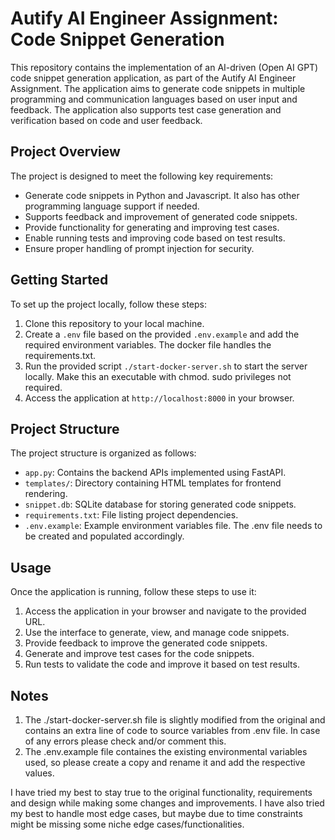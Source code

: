 # Autify AI Engineer Assignment: Code Snippet Generation

This repository contains the implementation of an AI-driven (Open AI GPT) code snippet generation application, as part of the Autify AI Engineer Assignment. The application aims to generate code snippets in multiple programming and communication languages based on user input and feedback. The application also supports test case generation and verification based on code and user feedback.

## Project Overview

The project is designed to meet the following key requirements:

- Generate code snippets in Python and Javascript. It also has other programming language support if needed.
- Supports feedback and improvement of generated code snippets.
- Provide functionality for generating and improving test cases.
- Enable running tests and improving code based on test results.
- Ensure proper handling of prompt injection for security.

## Getting Started

To set up the project locally, follow these steps:

1. Clone this repository to your local machine.
2. Create a `.env` file based on the provided `.env.example` and add the required environment variables. The docker file handles the requirements.txt.
3. Run the provided script `./start-docker-server.sh` to start the server locally. Make this an executable with chmod. sudo privileges not required.
4. Access the application at `http://localhost:8000` in your browser.

## Project Structure

The project structure is organized as follows:

- `app.py`: Contains the backend APIs implemented using FastAPI.
- `templates/`: Directory containing HTML templates for frontend rendering.
- `snippet.db`: SQLite database for storing generated code snippets.
- `requirements.txt`: File listing project dependencies.
- `.env.example`: Example environment variables file. The .env file needs to be created and populated accordingly.

## Usage

Once the application is running, follow these steps to use it:

1. Access the application in your browser and navigate to the provided URL.
2. Use the interface to generate, view, and manage code snippets.
3. Provide feedback to improve the generated code snippets.
4. Generate and improve test cases for the code snippets.
5. Run tests to validate the code and improve it based on test results.

## Notes
1. The ./start-docker-server.sh file is slightly modified from the original and contains an extra line of code to source variables from .env file. In case of any errors please check and/or comment this.
2. The .env.example file containes the existing environmental variables used, so please create a copy and rename it and add the respective values.

I have tried my best to stay true to the original functionality, requirements and design while making some changes and improvements. I have also tried my best to handle most edge cases, but maybe due to time constraints might be missing some niche edge cases/functionalities.
